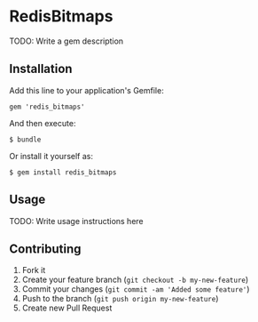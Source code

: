 # RedisBitmaps

TODO: Write a gem description

## Installation

Add this line to your application's Gemfile:

    gem 'redis_bitmaps'

And then execute:

    $ bundle

Or install it yourself as:

    $ gem install redis_bitmaps

## Usage

TODO: Write usage instructions here

## Contributing

1. Fork it
2. Create your feature branch (`git checkout -b my-new-feature`)
3. Commit your changes (`git commit -am 'Added some feature'`)
4. Push to the branch (`git push origin my-new-feature`)
5. Create new Pull Request
